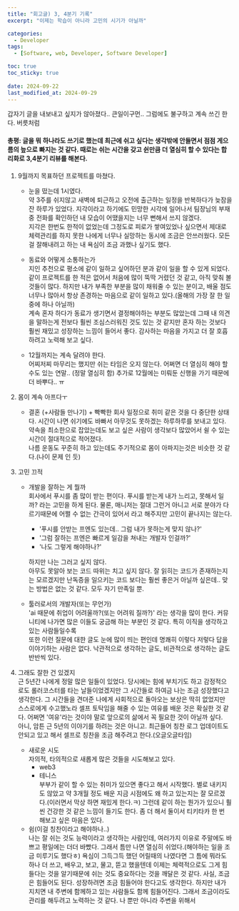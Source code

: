 ```yaml
---
title: "회고글) 3, 4분기 기록"
excerpt: "이제는 학습이 아니라 고민의 시기가 아닐까"

categories:
  - Developer
tags:
  - [Software, web, Developer, Software Developer]

toc: true
toc_sticky: true
 
date: 2024-09-22
last_modified_at: 2024-09-29
---   
```


갑자기 글을 내보내고 싶지가 않아졌다.. 큰일이구먼.. 그럼에도 불구하고 계속 쓰긴 한다. 버릇처럼

#### 총평: 글을 뭐 하나라도 쓰기로 했는데 최근에 쉬고 싶다는 생각밖에 안들면서 점점 게으름의 늪으로 빠지는 것 같다. 때로는 쉬는 시간을 갖고 쉰만큼 더 열심히 할 수 있다는 합리화로 3,4분기 리뷰를 해본다.

1. 9월까지 목표하던 프로젝트를 마쳤다.     
    - 눈을 떴는데 1시였다.    
    약 3주를 쉬지않고 새벽에 퇴근하고 오전에 출근하는 일정을 반복하다가 늦잠을 잔 하루가 있었다. 지각이라고 하기에도 민망한 시각에 일어나서 팀장님의 부재중 전화를 확인하던 내 모습이 어땠을지는 너무 뻔해서 쓰지 않겠다.    
    지각은 한번도 한적이 없었는데 그정도로 피로가 쌓여있었나 싶으면서 제대로 체력관리를 하지 못한 나에게 너무나 실망하는 동시에 조금은 안쓰러웠다. 모든걸 잘해내려고 하는 내 욕심이 조금 과했나 싶기도 했다.      

    - 동료와 어떻게 소통하는가    
    지인 추천으로 평소에 같이 일하고 싶어하던 분과 같이 일을 할 수 있게 되었다. 같이 프로젝트를 한 적은 없어서 처음에 많이 뚝딱 거렸던 것 같고, 아직 맞춰 볼 것들이 많다. 하지만 내가 부족한 부분을 많이 채워줄 수 있는 분이고, 배울 점도 너무나 많아서 항상 존경하는 마음으로 같이 일하고 있다.(올해의 가장 잘 한 일 중에 하나 아닐까)    
    계속 혼자 하다가 동료가 생기면서 결정해야하는 부분도 많았는데 그때 내 의견을 말하는게 전보다 훨씬 조심스러워진 것도 있는 것 같지만 혼자 하는 것보다 훨씬 재밌고 성장하는 느낌이 들어서 좋다. 감사하는 마음을 가지고 더 잘 호흡하려고 노력해 보고 싶다.

    - 12월까지는 계속 달려야 한다.      
    어찌저찌 마무리는 했지만 쉬는 타임은 오지 않는다. 어쩌면 더 열심히 해야 할 수도 있는 연말.. (정말 열심히 함) 추가로 12월에는 미뤄둔 신행을 가기 때문에 더 바뿌다.. ㅠ

1. 몸이 계속 아프다ㅜ
    - 결혼 (+사람들 만나기) + 빡빡한 회사 일정으로 취미 같은 것을 다 중단한 상태다. 시간이 나면 쉬기에도 바빠서 아무것도 못하겠는 하루하루를 보내고 있다.
    약속을 최소한으로 잡았는데도 보고 싶은 사람이 생각보다 많았어서 쉴 수 있는 시간이 절대적으로 적어졌다.    
    나름 운동도 꾸준히 하고 있는데도 주기적으로 몸이 아파지는것은 비슷한 것 같다.(나이 문제 인 듯)
    

1. 고민 끄적
    - 개발을 잘하는 게 뭘까    
      회사에서 푸시를 좀 많이 받는 편이다. 푸시를 받는게 내가 느리고, 못해서 일까? 라는 고민을 하게 된다. 물론, 매니저는 절대 그런거 아니고 서로 분야가 다르기때문에 어쩔 수 없는 간극이 있어서 라고 해주지만 고민이 끝나지는 않는다.    
      - '푸시를 안받는 프엔도 있는데.. 그럼 내가 못하는게 맞지 않나?'    
      - '그럼 잘하는 프엔은 빠르게 일감을 쳐내는 개발자 인걸까?'    
      - '나도 그렇게 해야하나?'     
           
      하지만 나는 그러고 싶지 않다.     
      아무도 못알아 보는 코드 따위는 치고 싶지 않다. 잘 읽히는 코드가 존재하는지는 모르겠지만 난독증을 일으키는 코드 보다는 훨씬 좋은거 아닐까 싶은데.. 맞는 방법은 없는 것 같다. 모두 자기 만족일 뿐.

    - 툴러로서의 개발자(또는 무언가)     
      'ai 때문에 취업이 어려울까?(또는 어려워 질까?)' 라는 생각을 많이 한다. 커뮤니티에 나가면 많은 이들도 궁금해 하는 부분인 것 같다. 특히 이직을 생각하고 있는 사람들일수록     
      또한 이런 질문에 대한 글도 눈에 많이 띄는 편인데 명쾌히 이렇다 저렇다 답을 이야기하는 사람은 없다. 낙관적으로 생각하는 글도, 비관적으로 생각하는 글도 반반씩 있다. 

1. 그래도 잘한 건 있겠지    
    근 5년간 나에게 정말 많은 일들이 있었다. 당시에는 힘에 부치기도 하고 감정적으로도 롤러코스터를 타는 날들이었겠지만 그 시간들로 하여금 나는 조금 성장했다고 생각한다. 그 시간들을 견뎌준 나에게 사회적으로 돌아오는 보상은 딱히 없었지만 스스로에게 수고했노라 셀프 토탁임을 해줄 수 있는 여유를 배운 것은 확실한 것 같다. 어쩌면 '여유'라는 것이야 말로 앞으로의 삶에서 꼭 필요한 것이 아닐까 싶다.     
    아니, 암튼 근 5년의 이야기를 하려는 것은 아니고. 최근들어 칭찬 로그 업데이트도 안되고 있고 해서 셀프로 칭찬을 조금 해주려고 한다.(오글오글타임)     
    - 새로운 시도    
      자의적, 타의적으로 새롭게 많은 것들을 시도해보고 있다. 
      - web3
      - 테니스     
        부부가 같이 할 수 있는 취미가 있으면 좋다고 해서 시작했다. 별로 내키지도 않았고 약 3개월 정도 배운 지금 시점에도 왜 하고 있는지는 잘 모르겠다.(이러면서 막상 하면 재밌게 한다.ㅋ) 그런데 같이 하는 뭔가가 있으니 훨씬 건강한 것 같은 느낌이 들기도 한다. 좀 더 해서 둘이서 티키타카 한 번 해보고 싶은 마음은 있다.
    - 쉼(이걸 칭찬이라고 해야하나..)    
      나는 잘 쉬는 것도 능력이라고 생각하는 사람인데, 여러가지 이유로 주말에도 바쁘고 평일에는 더더 바빴다. 그래서 틈만 나면 열심히 쉬었다.(해야하는 일을 조금 미루기도 했다ㅎ) 욕심이 그득그득 했던 어릴때의 나였다면 그 틈에 뭐라도 하나 더 쓰고, 배우고, 보고, 물고, 뜯고 했을텐데 이제는 체력적으로도 그게 힘들다는 것을 알기때문에 쉬는 것도 중요하다는 것을 깨달은 것 같다. 사실, 조금은 힘들어도 된다. 성장하려면 조금 힘들어야 한다고도 생각한다. 하지만 내가 지치면 내 주변에 함께하고 있는 사람들도 함께 힘들어진다. 그래서 조금이라도 관리를 해두려고 노력하는 것 같다. 나 뿐만 아니라 주변을 위해서